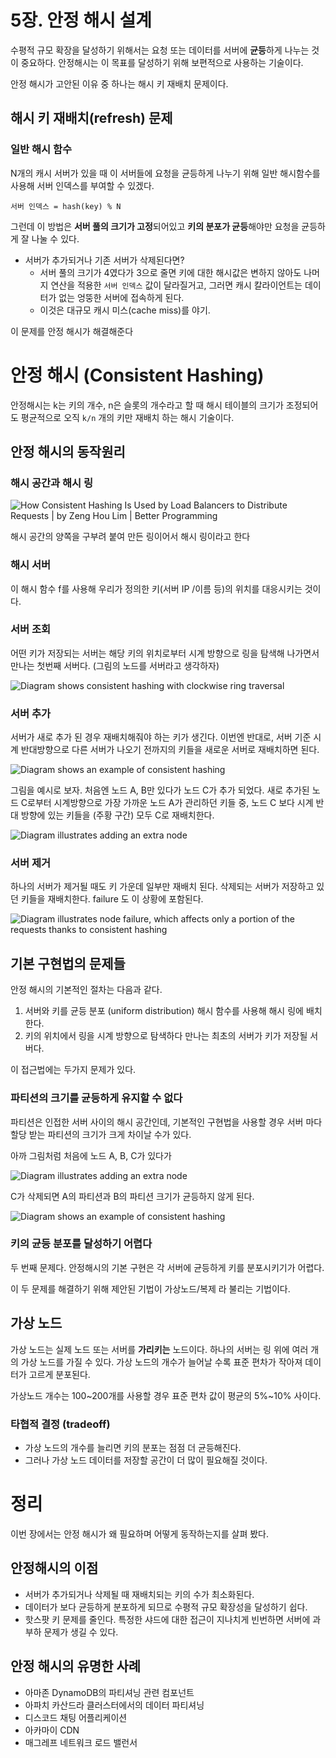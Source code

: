 # 5장. 안정 해시 설계

수평적 규모 확장을 달성하기 위해서는 요청 또는 데이터를 서버에 **균등**하게 나누는 것이 중요하다. 안정해시는 이 목표를 달성하기 위해 보편적으로 사용하는 기술이다.

안정 해시가 고안된 이유 중 하나는 해시 키 재배치 문제이다.

## 해시 키 재배치(refresh) 문제

### 일반 해시 함수

N개의 캐시 서버가 있을 때 이 서버들에 요청을 균등하게 나누기 위해 일반 해시함수를 사용해 서버 인덱스를 부여할 수 있겠다.                                                             

```
서버 인덱스 = hash(key) % N
```

그런데 이 방법은 **서버 풀의 크기가 고정**되어있고 **키의 분포가 균등**해야만 요청을 균등하게 잘 나눌 수 있다.

- 서버가 추가되거나 기존 서버가 삭제된다면?
	- 서버 풀의 크기가 4였다가 3으로 줄면 키에 대한 해시값은 변하지 않아도 나머지 연산을 적용한 `서버 인덱스` 값이 달라질거고, 그러면 캐시 칼라이언트는 데이터가 없는 엉뚱한 서버에 접속하게 된다.
	- 이것은 대규모 캐시 미스(cache miss)를 야기.

이 문제를 안정 해시가 해결해준다

# 안정 해시 (Consistent Hashing)

안정해시는 k는 키의 개수, n은 슬롯의 개수라고 할 때
해시 테이블의 크기가 조정되어도
평균적으로 오직 `k/n` 개의 키만 재배치 하는 해시 기술이다.

## 안정 해시의 동작원리

### 해시 공간과 해시 링

![How Consistent Hashing Is Used by Load Balancers to Distribute Requests |  by Zeng Hou Lim | Better Programming](https://miro.medium.com/max/1400/1*Bnx5qBj1wiRsraBT91wPFw.png)

해시 공간의 양쪽을 구부려 붙여 만든 링이어서 해시 링이라고 한다

### 해시 서버

이 해시 함수 f를 사용해 우리가 정의한 키(서버 IP /이름 등)의 위치를 대응시키는 것이다.


### 서버 조회

어떤 키가 저장되는 서버는 해당 키의 위치로부터 시계 방향으로 링을 탐색해 나가면서 만나는 첫번째 서버다. (그림의 노드를 서버라고 생각하자)

![Diagram shows consistent hashing with clockwise ring traversal](https://ik.imagekit.io/ably/ghost/prod/2022/07/mapping-in-the-hashing@2x.png?tr=w-1520)

### 서버 추가

서버가 새로 추가 된 경우 재배치해줘야 하는 키가 생긴다. 이번엔 반대로, 서버 기준 시계 반대방향으로 다른 서버가 나오기 전까지의 키들을 새로운 서버로 재배치하면 된다.

![Diagram shows an example of consistent hashing](https://ik.imagekit.io/ably/ghost/prod/2022/07/working-example@2x.png?tr=w-1520)

그림을 예시로 보자. 처음엔 노드 A, B만 있다가 노드 C가 추가 되었다.
새로 추가된 노드 C로부터 시계방향으로 가장 가까운 노드 A가
관리하던 키들 중, 노드 C 보다 시계 반대 방향에 있는 키들을 (주황 구간)
모두 C로 재배치한다.

![Diagram illustrates adding an extra node](https://ik.imagekit.io/ably/ghost/prod/2022/07/node-c-added@2x.png?tr=w-1520)

### 서버 제거

하나의 서버가 제거될 때도 키 가운데 일부만 재배치 된다. 삭제되는 서버가 저장하고 있던 키들을 재배치한다. failure 도 이 상황에 포함된다.

![Diagram illustrates node failure, which affects only a portion of the requests thanks to consistent hashing](https://ik.imagekit.io/ably/ghost/prod/2022/01/failure-of-node3@2x.png?tr=w-1520)

## 기본 구현법의 문제들

안정 해시의 기본적인 절차는 다음과 같다.

1. 서버와 키를 균등 분포 (uniform distribution) 해시 함수를 사용해 해시 링에 배치한다.
2. 키의 위치에서 링을 시계 방향으로 탐색하다 만나는 최초의 서버가 키가 저장될 서버다.

이 접근법에는 두가지 문제가 있다.

### 파티션의 크기를 균등하게 유지할 수 없다

파티션은 인접한 서버 사이의 해시 공간인데,
기본적인 구현법을 사용할 경우 서버 마다 할당 받는 파티션의 크기가 크게 차이날 수가 있다.

아까 그림처럼 처음에 노드 A, B, C가 있다가 

![Diagram illustrates adding an extra node](https://ik.imagekit.io/ably/ghost/prod/2022/07/node-c-added@2x.png?tr=w-1520)

C가 삭제되면 A의 파티션과 B의 파티션 크기가 균등하지 않게 된다. 

![Diagram shows an example of consistent hashing](https://ik.imagekit.io/ably/ghost/prod/2022/07/working-example@2x.png?tr=w-1520)

### 키의 균등 분포를 달성하기 어렵다

두 번째 문제다. 안정해시의 기본 구현은 각 서버에 균등하게 키를 분포시키기가 어렵다.

이 두 문제를 해결하기 위해 제안된 기법이 가상노드/복제 라 불리는 기법이다.

## 가상 노드

가상 노드는 실제 노드 또는 서버를 **가리키는** 노드이다. 하나의 서버는 링 위에 여러 개의 가상 노드를 가질 수 있다. 가상 노드의 개수가 늘어날 수록 표준 편차가 작아져 데이터가 고르게 분포된다.

가상노드 개수는 100\~200개를 사용할 경우 표준 편차 값이 평균의 5%\~10% 사이다.

### 타협적 결정 (tradeoff)

- 가상 노드의 개수를 늘리면 키의 분포는 점점 더 균등해진다. 
- 그러나 가상 노드 데이터를 저장할 공간이 더 많이 필요해질 것이다.

# 정리

이번 장에서는 안정 해시가 왜 필요하며 어떻게 동작하는지를 살펴 봤다.

## 안정해시의 이점

- 서버가 추가되거나 삭제될 때 재배치되는 키의 수가 최소화된다.
- 데이터가 보다 균등하게 분포하게 되므로 수평적 규모 확장성을 달성하기 쉽다.
- 핫스팟 키 문제를 줄인다. 특정한 샤드에 대한 접근이 지나치게 빈번하면 서버에 과부하 문제가 생길 수 있다.

## 안정 해시의 유명한 사례

- 아마존 DynamoDB의 파티셔닝 관련 컴포넌트
- 아파치 카산드라 클러스터에서의 데이터 파티셔닝
- 디스코드 채팅 어플리케이션
- 아카마이 CDN
- 매그레프 네트워크 로드 밸런서